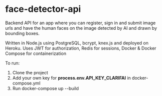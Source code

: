 # face-detector-api

Backend API for an app where you can register, sign in and submit image urls and have the human faces on the image detected by AI and drawn by bounding boxes.

Written in Node.js using PostgreSQL, bcrypt, knex.js and deployed on Heroku.
Uses JWT for authorization, Redis for sessions, Docker & Docker Compose for containerization

To run: 

1. Clone the project
2. Add your own key for **process.env.API_KEY_CLARIFAI** in docker-compose.yml
2. Run docker-compose up --build